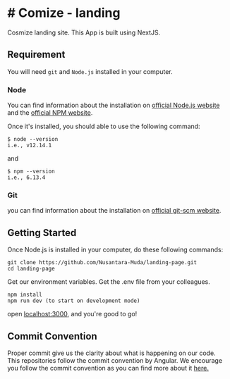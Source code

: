# # Comize - landing

Cosmize landing site. This App is built using NextJS.

## Requirement
You will need `git` and `Node.js` installed in your computer.

### Node
You can find information about the installation on [official Node.js website](https://nodejs.org/) and the [official NPM website](https://npmjs.org/).

Once it's installed, you should able to use the following command:
```
$ node --version
i.e., v12.14.1
```
and 
```
$ npm --version
i.e., 6.13.4
```

### Git
you can find information about the installation on [official git-scm website](https://git-scm.com/book/en/v2/Getting-Started-Installing-Git).

## Getting Started

Once Node.js is installed in your computer, do these following commands:

```
git clone https://github.com/Nusantara-Muda/landing-page.git
cd landing-page
```

Get our environment variables. Get the .env file from your colleagues.

```
npm install
npm run dev (to start on development mode)
```

open [localhost:3000](localhost:3000), and you're good to go!

## Commit Convention

Proper commit give us the clarity about what is happening on our code. This repositories follow the commit convention by Angular. We encourage you follow the commit convention as you can find more about it [here.](https://github.com/angular/angular/blob/master/CONTRIBUTING.md#type)